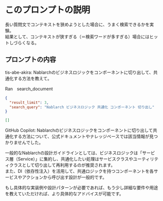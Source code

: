 # このプロンプトの説明

長い質問文でコンテキストを狭めようとした場合に、うまく検索できるかを実験。  
結果として、コンテキストが狭すぎる（＝検索ワードが多すぎる）場合にはヒットしづらくなる。


## プロンプトの内容

tis-abe-akira: Nablarchのビジネスロジックをコンポーネントに切り出して、共通化する方法を教えて。

Ran　search_document

```json
{
  "result_limit": 3,
  "search_query": "Nablarch ビジネスロジック 共通化 コンポーネント 切り出し"
}

[]
```

GitHub Copilot: Nablarchのビジネスロジックをコンポーネントに切り出して共通化する方法について、公式ドキュメントやナレッジベースでは該当情報が見つかりませんでした。

一般的なNablarchの設計ガイドラインとしては、ビジネスロジックは「サービス層（Service）」に集約し、共通化したい処理はサービスクラスやユーティリティクラスとして切り出して再利用するのが推奨されます。  
また、DI（依存性注入）を活用して、共通ロジックを持つコンポーネントを各サービスやアクションから呼び出す設計が一般的です。

もし具体的な実装例や設計パターンが必要であれば、もう少し詳細な要件や用途を教えていただければ、より具体的なアドバイスが可能です。

